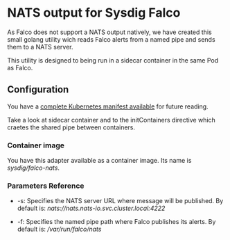 # NATS output for Sysdig Falco

As Falco does not support a NATS output natively, we have created this small
golang utility wich reads Falco alerts from a named pipe and sends them to a
NATS server.

This utility is designed to being run in a sidecar container in the same
Pod as Falco.

## Configuration

You have a [complete Kubernetes manifest available](https://github.com/draios/falco/tree/kubernetes-response-engine/deployment/falco/falco-daemonset.yaml) for future reading.

Take a look at sidecar container and to the initContainers directive which
craetes the shared pipe between containers.

### Container image

You have this adapter available as a container image. Its name is *sysdig/falco-nats*.

### Parameters Reference

* -s: Specifies the NATS server URL where message will be published.  By default
    is: *nats://nats.nats-io.svc.cluster.local:4222*

* -f: Specifies the named pipe path where Falco publishes its alerts. By default
    is: */var/run/falco/nats*
